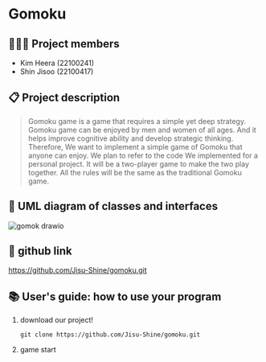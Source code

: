 # Gomoku

## 👩🏻‍💻 Project members
- Kim Heera (22100241)
- Shin Jisoo (22100417)

## 📋 Project description
> Gomoku game is a game that requires a simple yet deep strategy. Gomoku game can be enjoyed by men and women of all ages. And it helps improve cognitive ability and develop strategic thinking. Therefore, We want to implement a simple game of Gomoku that anyone can enjoy. We plan to refer to the code We implemented for a personal project. It will be a two-player game to make the two play together. All the rules will be the same as the traditional Gomoku game.

## 📝 UML diagram of classes and interfaces
![gomok drawio](https://github.com/Jisu-Shine/gomoku/assets/91535597/abb731b8-fd05-4e87-a0cf-b749762f9282)

## 🔗 github link
<https://github.com/Jisu-Shine/gomoku.git>
  
## 📚 User's guide: how to use your program
1. download our project!

   
   ```
   git clone https://github.com/Jisu-Shine/gomoku.git
   ```

  
3. game start
